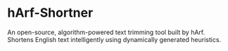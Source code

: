# hArf-Shortner
An open-source, algorithm-powered text trimming tool built by hArf. Shortens English text intelligently using dynamically generated heuristics.
